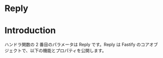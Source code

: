 # Reply

# Introduction

ハンドラ関数の 2 番目のパラメータは Reply です。Reply は Fastify のコアオブジェクトで、以下の機能とプロパティを公開します。
